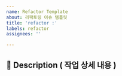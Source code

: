 ```yaml
---
name: Refactor Template
about: 리팩토링 이슈 템플릿
title: 'refactor :'
labels: refactor
assignees: ''

---
```


## 📌 Description ( 작업 상세 내용 )
